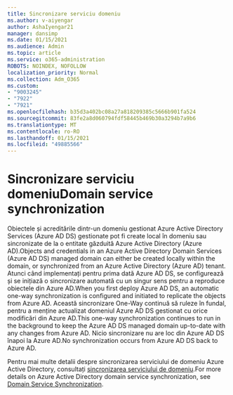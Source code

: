 ```yaml
---
title: Sincronizare serviciu domeniu
ms.author: v-aiyengar
author: AshaIyengar21
manager: dansimp
ms.date: 01/15/2021
ms.audience: Admin
ms.topic: article
ms.service: o365-administration
ROBOTS: NOINDEX, NOFOLLOW
localization_priority: Normal
ms.collection: Adm_O365
ms.custom:
- "9003245"
- "7922"
- "7921"
ms.openlocfilehash: b35d3a402bc08a27a818209385c5666b901fa524
ms.sourcegitcommit: 83fe2a8d060794fdf58445b469b30a3294b7a9b6
ms.translationtype: MT
ms.contentlocale: ro-RO
ms.lasthandoff: 01/15/2021
ms.locfileid: "49885566"
---
```

# <a name="domain-service-synchronization"></a><span data-ttu-id="d2641-102">Sincronizare serviciu domeniu</span><span class="sxs-lookup"><span data-stu-id="d2641-102">Domain service synchronization</span></span>

<span data-ttu-id="d2641-103">Obiectele și acreditările dintr-un domeniu gestionat Azure Active Directory Services (Azure AD DS) gestionate pot fi create local în domeniu sau sincronizate de la o entitate găzduită Azure Active Directory (Azure AD).</span><span class="sxs-lookup"><span data-stu-id="d2641-103">Objects and credentials in an Azure Active Directory Domain Services (Azure AD DS) managed domain can either be created locally within the domain, or synchronized from an Azure Active Directory (Azure AD) tenant.</span></span> <span data-ttu-id="d2641-104">Atunci când implementați pentru prima dată Azure AD DS, se configurează și se inițiază o sincronizare automată cu un singur sens pentru a reproduce obiectele din Azure AD.</span><span class="sxs-lookup"><span data-stu-id="d2641-104">When you first deploy Azure AD DS, an automatic one-way synchronization is configured and initiated to replicate the objects from Azure AD.</span></span> <span data-ttu-id="d2641-105">Această sincronizare One-Way continuă să ruleze în fundal, pentru a menține actualizat domeniul Azure AD DS gestionat cu orice modificări din Azure AD.</span><span class="sxs-lookup"><span data-stu-id="d2641-105">This one-way synchronization continues to run in the background to keep the Azure AD DS managed domain up-to-date with any changes from Azure AD.</span></span> <span data-ttu-id="d2641-106">Nicio sincronizare nu are loc din Azure AD DS înapoi la Azure AD.</span><span class="sxs-lookup"><span data-stu-id="d2641-106">No synchronization occurs from Azure AD DS back to Azure AD.</span></span>

<span data-ttu-id="d2641-107">Pentru mai multe detalii despre sincronizarea serviciului de domeniu Azure Active Directory, consultați [sincronizarea serviciului de domeniu](https://docs.microsoft.com/azure/active-directory-domain-services/synchronization).</span><span class="sxs-lookup"><span data-stu-id="d2641-107">For more details on Azure Active Directory domain service synchronization, see [Domain Service Synchronization](https://docs.microsoft.com/azure/active-directory-domain-services/synchronization).</span></span> 
